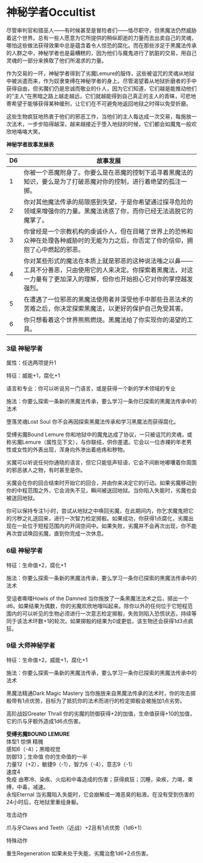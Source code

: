 # 神秘学者Occultist 

尽管审判官和猎巫人——有时候甚至是冒险者们——恪尽职守，但黑魔法仍然威胁着这个世界。总有一些人愿意为它所提供的稍纵即逝的力量而去出卖自己的灵魂，哪怕这些做法获得效果中总是蕴含着令人惊恐的腐化。而在那些涉足于黑魔法传承的人群之中，神秘学者也是最糟糕的，因为他们与魔鬼进行了肮脏的交易，用自己灵魂的一部分来换取了他们所渴求的力量。  

作为交易的一环，神秘学者得到了劣魔Lemure的服侍，这些被诅咒的灵魂从地狱中被派遣而来，作为奴隶束缚在神秘学者的身上。尽管渴望着从地狱折磨者的手中获得自由，但劣魔们仍是忠诚而敬业的仆人，因为它们知道，它们越是能推动他们的“主人”在黑暗之路上越走越远，它们就越能得到自己真正的主人的青睐，可悲地寄希望于能够获得某种缓刑，让它们在不可避免地返回地狱之时得以免受折磨。  

这些生物疯狂地热衷于他们的邪恶工作，当他们的主人每达成一次交易，每施放一次法术，一步步陷得越深，越来越接近于堕入地狱的时候，它们都会如魔鬼一般欢欣地咯咯大笑。

**神秘学者故事发展表**

<table>
<thead>
<tr class="header">
<th>D6</th>
<th>故事发展</th>
</tr>
</thead>
<tbody>
<tr class="odd">
<td>1</td>
<td>你被一个恶魔附身了。你要么是在恶魔的控制下追寻着黑魔法的知识，要么是为了打破恶魔对你的控制，进行着绝望的孤注一掷。</td>
</tr>
<tr class="even">
<td>2</td>
<td>你对其他魔法传承的局限感到失望，于是你希望通过探寻危险的领域来增强你的力量。黑魔法诱惑了你，而你已经无法逃脱它的魔掌了。</td>
</tr>
<tr class="odd">
<td>3</td>
<td>你曾经是一个宗教机构的虔诚仆人，但在目睹了世界上的恐怖和众神在处理各种威胁时的无能为力之后，你否定了你的信仰，拥抱了心中燃起的邪恶。</td>
</tr>
<tr class="even">
<td>4</td>
<td>你对某些形式的魔法在本质上就是邪恶的这种说法嗤之以鼻——工具不分善恶，只由使用它的人来决定。你探索着黑魔法，对这一力量有了更加深入的理解，但你也开始担心它对你的掌控越发强烈。</td>
</tr>
<tr class="odd">
<td>5</td>
<td>在遭遇了一位邪恶的黑魔法使用者并深受他手中那些丑恶法术的苦难之后，你决定探索黑魔法，以更好的保护自己免受其害。</td>
</tr>
<tr class="even">
<td>6</td>
<td>你只想看着这个世界熊熊燃烧。黑魔法给了你实现你的渴望的工具。</td>
</tr>
</tbody>
</table>

### 3级 神秘学者 

属性：任选两项提升1  

特征：威能+1，腐化+1  

语言和专业：你可以听说另一门语言，或是获得一个新的学术领域的专业  

施法：你要么探索一条新的黑魔法传承，要么学习一条你已探索的黑魔法传承中的法术

堕落灵魂Lost Soul 你不会再因探索黑魔法传承和学习黑魔法而获得腐化。  

受缚劣魔Bound Lemure
你和地狱中的魔鬼达成了协议，一只被诅咒的灵魂，或称劣魔Lemure（属性见下文），与你联结，供你差遣。它会以一位赤裸的年老男性或女性的外表出现，浑身向外渗出着疮疡和秽物。  

劣魔可以听说任何你通晓的语言，但它只能低声轻语，它会不间断地嘟囔着你周围的邪恶骇人之物，有时甚至是你。  

劣魔会在你的回合结束时开始它的回合，并由你来决定它的行动。如果劣魔移动到你的中程范围之外，它会消失不见，瞬间被送回地狱。当你陷入失能时，劣魔也会被送回地狱。  

你可以保持专注1小时，尝试从地狱之中唤回劣魔，在此期间内，你乞求魔鬼把它的污秽之礼送回来，进行一次智力检定掷骰。如果成功，你获得1点腐化，劣魔出现在一处位于短程范围内的开阔空间中。如果失败，劣魔并不会再次出现，你不能再次尝试唤回劣魔，直到你完成一次休息。

### 6级 神秘学者 

特征：生命值+2，腐化+1  

施法：你要么探索一条新的黑魔法传承，要么学习一条你已探索的黑魔法传承中的法术  

受诅者嘶嚎Howls of the Damned
当你施放了一条黑魔法法术之后，掷出一个d6。如果结果为偶数，你的劣魔欢欣地嚎叫起来。除你以外的任何位于它短程范围内的可以听见的生物必须进行一次意志检定掷骰，失败则陷入恐慌状态，持续等同于该法术环数+1的轮次。如果掷骰的结果为0或更低，该生物还会获得1d3点疯狂。

### 9级 大师神秘学者 

特征：生命值+2，威能+1，腐化+1  

施法：你要么探索一条新的黑魔法传承，要么学习一条你已探索的黑魔法传承中的法术  

黑魔法精通Dark Magic Mastery
当你施放来自黑魔法传承的法术时，你的攻击掷骰带有1点优势，目标为了抵抗你的法术而进行的检定掷骰会被施加1点劣势。  

高阶战奴Greater Thrall
你的劣魔的防御获得+2的加值，生命值获得+10的加值，它的爪与牙额外造成1d6点伤害。

**受缚劣魔BOUND LEMURE**  
体型1 惊惧 精魄  
感知6（-4）；黑暗视觉  
防御13；生命值 你的生命值的一半  
力量12（+2），敏捷9（-1），智力6（-4），意志9（-1）  
速度4  
免疫
由寒冷、染疾、火焰和中毒造成的伤害；获得疯狂；沉睡，染疾，力竭，束缚，中毒，减速。  
永恒Eternal
当劣魔陷入失能时，它会崩解成一滩恶臭的粘液。在没有受到伤害的24小时后，在地狱里重组身躯。

攻击动作  

爪与牙Claws and Teeth（近战）+2且有1点优势（1d6+1）

特殊动作  

重生Regeneration 如果未处于失能，劣魔治愈1d6+2点伤害。
